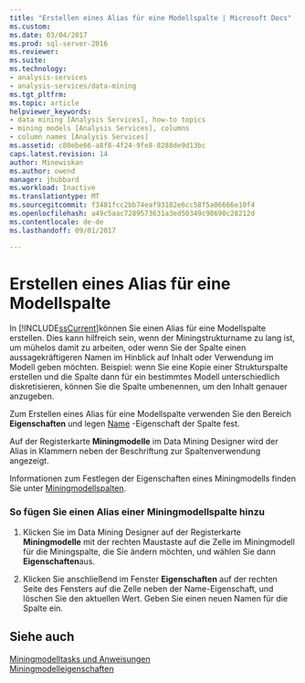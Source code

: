 ```yaml
---
title: "Erstellen eines Alias für eine Modellspalte | Microsoft Docs"
ms.custom: 
ms.date: 03/04/2017
ms.prod: sql-server-2016
ms.reviewer: 
ms.suite: 
ms.technology:
- analysis-services
- analysis-services/data-mining
ms.tgt_pltfrm: 
ms.topic: article
helpviewer_keywords:
- data mining [Analysis Services], how-to topics
- mining models [Analysis Services], columns
- column names [Analysis Services]
ms.assetid: c80ebe66-a8f8-4f24-9fe8-8288de9d13bc
caps.latest.revision: 14
author: Minewiskan
ms.author: owend
manager: jhubbard
ms.workload: Inactive
ms.translationtype: MT
ms.sourcegitcommit: f3481fcc2bb74eaf93182e6cc58f5a06666e10f4
ms.openlocfilehash: a49c5aac7289573631a3ed50349c98690c28212d
ms.contentlocale: de-de
ms.lasthandoff: 09/01/2017

---
```

# <a name="create-an-alias-for-a-model-column"></a>Erstellen eines Alias für eine Modellspalte
  In [!INCLUDE[ssCurrent](../../includes/sscurrent-md.md)]können Sie einen Alias für eine Modellspalte erstellen. Dies kann hilfreich sein, wenn der Miningstrukturname zu lang ist, um mühelos damit zu arbeiten, oder wenn Sie der Spalte einen aussagekräftigeren Namen im Hinblick auf Inhalt oder Verwendung im Modell geben möchten. Beispiel: wenn Sie eine Kopie einer Strukturspalte erstellen und die Spalte dann für ein bestimmtes Modell unterschiedlich diskretisieren, können Sie die Spalte umbenennen, um den Inhalt genauer anzugeben.  
  
 Zum Erstellen eines Alias für eine Modellspalte verwenden Sie den Bereich **Eigenschaften** und legen [Name](../../analysis-services/scripting/properties/name-element-assl.md) -Eigenschaft der Spalte fest.  
  
 Auf der Registerkarte **Miningmodelle** im Data Mining Designer wird der Alias in Klammern neben der Beschriftung zur Spaltenverwendung angezeigt.  
  
 Informationen zum Festlegen der Eigenschaften eines Miningmodells finden Sie unter [Miningmodellspalten](../../analysis-services/data-mining/mining-model-columns.md).  
  
### <a name="to-add-an-alias-to-a-mining-model-column"></a>So fügen Sie einen Alias einer Miningmodellspalte hinzu  
  
1.  Klicken Sie im Data Mining Designer auf der Registerkarte **Miningmodelle** mit der rechten Maustaste auf die Zelle im Miningmodell für die Miningspalte, die Sie ändern möchten, und wählen Sie dann **Eigenschaften**aus.  
  
2.  Klicken Sie anschließend im Fenster **Eigenschaften** auf der rechten Seite des Fensters auf die Zelle neben der Name-Eigenschaft, und löschen Sie den aktuellen Wert. Geben Sie einen neuen Namen für die Spalte ein.  
  
## <a name="see-also"></a>Siehe auch  
 [Miningmodelltasks und Anweisungen](../../analysis-services/data-mining/mining-model-tasks-and-how-tos.md)   
 [Miningmodelleigenschaften](../../analysis-services/data-mining/mining-model-properties.md)  
  
  

